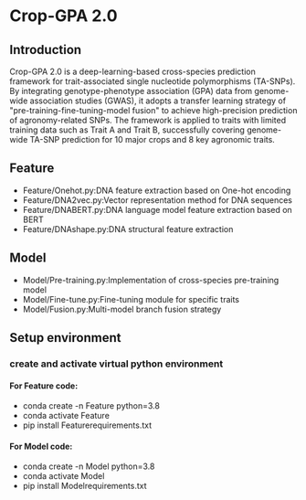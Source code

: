 # Crop-GPA 2.0

## Introduction

Crop-GPA 2.0 is a deep-learning-based cross-species prediction framework for trait-associated single nucleotide polymorphisms (TA-SNPs). By integrating genotype-phenotype association (GPA) data from genome-wide association studies (GWAS), it adopts a transfer learning strategy of "pre-training-fine-tuning-model fusion" to achieve high-precision prediction of agronomy-related SNPs. The framework is applied to traits with limited training data such as Trait A and Trait B, successfully covering genome-wide TA-SNP prediction for 10 major crops and 8 key agronomic traits.

## Feature 

* Feature/Onehot.py:DNA feature extraction based on One-hot encoding
* Feature/DNA2vec.py:Vector representation method for DNA sequences
* Feature/DNABERT.py:DNA language model feature extraction based on BERT
* Feature/DNAshape.py:DNA structural feature extraction 


## Model

* Model/Pre-training.py:Implementation of cross-species pre-training model
* Model/Fine-tune.py:Fine-tuning module for specific traits
* Model/Fusion.py:Multi-model branch fusion strategy

## Setup environment

### create and activate virtual python environment

#### For Feature code:

* conda create -n Feature python=3.8
* conda activate Feature
* pip install Featurerequirements.txt

#### For Model code:

* conda create -n Model python=3.8
* conda activate Model
* pip install Modelrequirements.txt

